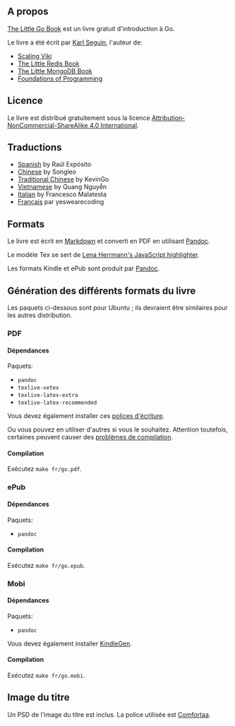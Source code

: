## A propos ##
[The Little Go Book](http://openmymind.net/The-Little-Go-Book/) est un livre gratuit d'introduction à Go.

Le livre a été écrit par [Karl Seguin](http://openmymind.net), l'auteur de:

* [Scaling Viki](http://openmymind.net/scaling-viki/)
* [The Little Redis Book](http://openmymind.net/2012/1/23/The-Little-Redis-Book/)
* [The Little MongoDB Book](http://openmymind.net/2011/3/28/The-Little-MongoDB-Book/)
* [Foundations of Programming](http://openmymind.net/FoundationsOfProgramming.pdf)

## Licence ##
Le livre est distribué gratuitement sous la licence  [Attribution-NonCommercial-ShareAlike 4.0 International](<http://creativecommons.org/licenses/by-nc-sa/4.0/>).

## Traductions ##

* [Spanish](https://github.com/raulexposito/the-little-go-book/tree/master/es) by Raúl Expósito
* [Chinese](https://github.com/songleo/the-little-go-book_ZH_CN) by Songleo
* [Traditional Chinese](https://github.com/kevingo/the-little-go-book) by KevinGo
* [Vietnamese](https://github.com/quangnh89/the-little-go-book/blob/master/vi/readme.md) by Quang Nguyễn
* [Italian](https://github.com/francescomalatesta/the-little-go-book-ita) by Francesco Malatesta
* [Français](https://github.com/pufplan/the-little-go-book-fr) par yeswearecoding

## Formats ##
Le livre est écrit en [Markdown](http://daringfireball.net/projects/markdown/) et converti en PDF en utilisant [Pandoc](http://johnmacfarlane.net/pandoc/).

Le modèle Tex se sert de [Lena Herrmann's JavaScript highlighter](http://lenaherrmann.net/2010/05/20/javascript-syntax-highlighting-in-the-latex-listings-package).

Les formats Kindle et ePub sont produit par [Pandoc](http://johnmacfarlane.net/pandoc/).

## Génération des différents formats du livre ##
Les paquets ci-dessous sont pour Ubuntu ; ils devraient être similaires pour les autres distribution.

### PDF

#### Dépendances

Paquets:

* `pandoc`
* `texlive-xetex`
* `texlive-latex-extra`
* `texlive-latex-recommended`

Vous devez également installer ces [polices d'écriture](https://github.com/karlseguin/the-little-redis-book/blob/master/common/pdf-template.tex#L11).

Ou vous pouvez en utiliser d'autres si vous le souhaitez. Attention toutefois, certaines peuvent causer des [problèmes de compilation](https://github.com/karlseguin/the-little-redis-book/issues/26).

#### Compilation

Exécutez `make fr/go.pdf`.

### ePub

#### Dépendances

Paquets:

* `pandoc`

#### Compilation

Exécutez `make fr/go.epub`.

### Mobi

#### Dépendances

Paquets:

* `pandoc`

Vous devez également installer [KindleGen](http://www.amazon.com/gp/feature.html?ie=UTF8&docId=1000765211).

#### Compilation

Exécutez `make fr/go.mobi`.

## Image du titre ##
Un PSD de l'image du titre est inclus. La police utilisée est [Comfortaa](http://www.dafont.com/comfortaa.font).
